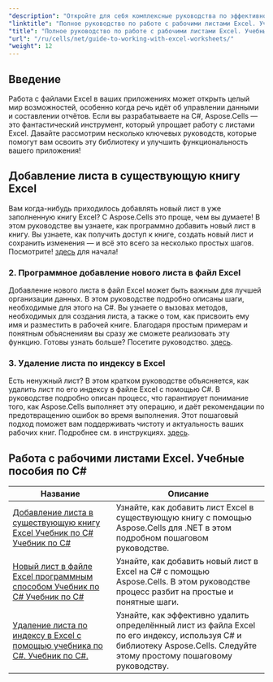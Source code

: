 ```yaml
---
"description": "Откройте для себя комплексные руководства по эффективному управлению рабочими листами Excel с помощью Aspose.Cells для .NET, разработанные специально для разработчиков C#."
"linktitle": "Полное руководство по работе с рабочими листами Excel. Учебные пособия по C#."
"title": "Полное руководство по работе с рабочими листами Excel. Учебные пособия по C#."
"url": "/ru/cells/net/guide-to-working-with-excel-worksheets/"
"weight": 12
---
```


## Введение

Работа с файлами Excel в ваших приложениях может открыть целый мир возможностей, особенно когда речь идёт об управлении данными и составлении отчётов. Если вы разрабатываете на C#, Aspose.Cells — это фантастический инструмент, который упрощает работу с листами Excel. Давайте рассмотрим несколько ключевых руководств, которые помогут вам освоить эту библиотеку и улучшить функциональность вашего приложения!

## Добавление листа в существующую книгу Excel  
Вам когда-нибудь приходилось добавлять новый лист в уже заполненную книгу Excel? С Aspose.Cells это проще, чем вы думаете! В этом руководстве вы узнаете, как программно добавить новый лист в книгу. Вы узнаете, как получить доступ к книге, создать новый лист и сохранить изменения — и всё это всего за несколько простых шагов. Посмотрите! [здесь](./adding-worksheet-to-existing-excel-workbook-csharp-tutorial/) для начала!

### 2. Программное добавление нового листа в файл Excel  
Добавление нового листа в файл Excel может быть важным для лучшей организации данных. В этом руководстве подробно описаны шаги, необходимые для этого на C#. Вы узнаете о вызовах методов, необходимых для создания листа, а также о том, как присвоить ему имя и разместить в рабочей книге. Благодаря простым примерам и понятным объяснениям вы сразу же сможете реализовать эту функцию. Готовы узнать больше? Посетите руководство. [здесь](./add-new-sheet-to-excel-file-csharp-tutorial/).

### 3. Удаление листа по индексу в Excel  
Есть ненужный лист? В этом кратком руководстве объясняется, как удалить лист по его индексу в файле Excel с помощью C#. В руководстве подробно описан процесс, что гарантирует понимание того, как Aspose.Cells выполняет эту операцию, и даёт рекомендации по предотвращению ошибок во время выполнения. Этот пошаговый подход поможет вам поддерживать чистоту и актуальность ваших рабочих книг. Подробнее см. в инструкциях. [здесь](./delete-worksheet-by-index-excel-csharp-tutorial/).

## Работа с рабочими листами Excel. Учебные пособия по C#
| Название | Описание |
| --- | --- | 
| [Добавление листа в существующую книгу Excel Учебник по C# Учебник по C#](./adding-worksheet-to-existing-excel-workbook-csharp-tutorial/) | Узнайте, как добавить лист Excel в существующую книгу с помощью Aspose.Cells для .NET в этом подробном пошаговом руководстве. |  
| [Новый лист в файле Excel программным способом Учебник по C# Учебник по C#](./add-new-sheet-to-excel-file-csharp-tutorial/) | Узнайте, как добавить новый лист в Excel на C# с помощью Aspose.Cells. В этом руководстве процесс разбит на простые и понятные шаги. |  
| [Удаление листа по индексу в Excel с помощью учебника по C#. Учебник по C#.](./delete-worksheet-by-index-excel-csharp-tutorial/) | Узнайте, как эффективно удалить определённый лист из файла Excel по его индексу, используя C# и библиотеку Aspose.Cells. Следуйте этому простому пошаговому руководству. |